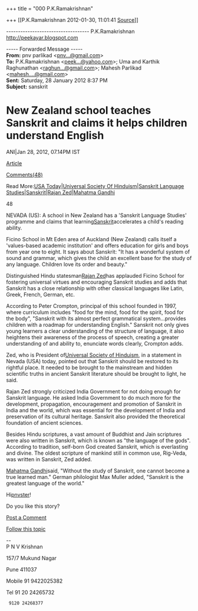 +++
title = "000 P.K.Ramakrishnan"

+++
[[P.K.Ramakrishnan	2012-01-30, 11:01:41 [Source](https://groups.google.com/g/samskrita/c/Y-h_f3smhTQ)]]





----------------------------------- P.K.Ramakrishnan <http://peekayar.blogspot.com>  

----- Forwarded Message -----  
**From:** pnv parlikad \<[pnv...@gmail.com]()\>  
**To:** P.K.Ramakrishnan \<[peek...@yahoo.com]()\>; Uma and Karthik Raghunathan \<[raghun...@gmail.com]()\>; Mahesh Parlikad \<[mahesh....@gmail.com]()\>  
**Sent:** Saturday, 28 January 2012 8:37 PM  
**Subject:** sanskrit  

  

# New Zealand school teaches Sanskrit and claims it helps children understand English

ANI\|Jan 28, 2012, 07.14PM IST

[Article](http://timesofindia.indiatimes.com/world/rest-of-world/New-Zealand-school-teaches-Sanskrit-and-claims-it-helps-children-understand-English/articleshow/11665118.cms)

[Comments(48)](http://timesofindia.indiatimes.com/world/rest-of-world/New-Zealand-school-teaches-Sanskrit-and-claims-it-helps-children-understand-English/opinions/11665118.cms)

[](http://timesofindia.indiatimes.com/world/rest-of-world/New-Zealand-school-teaches-Sanskrit-and-claims-it-helps-children-understand-English/articleshow/11665118.cms#write)

[](http://timesofindia.indiatimes.com/world/rest-of-world/New-Zealand-school-teaches-Sanskrit-and-claims-it-helps-children-understand-English/articleshow/11665118.cms)

[](http://timesofindia.indiatimes.com/world/rest-of-world/New-Zealand-school-teaches-Sanskrit-and-claims-it-helps-children-understand-English/articleshow/11665118.cms?prtpage=1)

[](http://timesofindia.indiatimes.com/world/rest-of-world/New-Zealand-school-teaches-Sanskrit-and-claims-it-helps-children-understand-English/articleshow/11665118.cms)

[](http://timesofindia.indiatimes.com/world/rest-of-world/New-Zealand-school-teaches-Sanskrit-and-claims-it-helps-children-understand-English/articleshow/11665118.cms)

[](http://timesofindia.indiatimes.com/world/rest-of-world/New-Zealand-school-teaches-Sanskrit-and-claims-it-helps-children-understand-English/articleshow/11665118.cms)

[](http://timesofindia.indiatimes.com/world/rest-of-world/New-Zealand-school-teaches-Sanskrit-and-claims-it-helps-children-understand-English/articleshow/11665118.cms)

[](http://timesofindia.indiatimes.com/world/rest-of-world/New-Zealand-school-teaches-Sanskrit-and-claims-it-helps-children-understand-English/articleshow/11665118.cms)

[](http://timesofindia.indiatimes.com/world/rest-of-world/New-Zealand-school-teaches-Sanskrit-and-claims-it-helps-children-understand-English/articleshow/11665118.cms)

Read More:[USA Today](http://timesofindia.indiatimes.com/topic/USA-Today)\|[Universal Society Of Hinduism](http://timesofindia.indiatimes.com/topic/Universal-Society-of-Hinduism)\|[Sanskrit Language Studies](http://timesofindia.indiatimes.com/topic/Sanskrit-Language-Studies)\|[Sanskrit](http://timesofindia.indiatimes.com/topic/sanskrit)\|[Rajan Zed](http://timesofindia.indiatimes.com/topic/Rajan-Zed)\|[Mahatma Gandhi](http://timesofindia.indiatimes.com/topic/Mahatma-Gandhi)

48

NEVADA (US): A school in New Zealand has a 'Sanskrit Language Studies' programme and claims that learning[Sanskrit](http://timesofindia.indiatimes.com/topic/Sanskrit)accelerates a child's reading ability.

Ficino School in Mt Eden area of Auckland (New Zealand) calls itself a 'values-based academic institution' and offers education for girls and boys from year one to eight. It says about Sanskrit: "It has a wonderful system of sound and grammar, which gives the child an excellent base for the study of any language. Children love its order and beauty."

Distinguished Hindu statesman[Rajan Zed](http://timesofindia.indiatimes.com/topic/Rajan-Zed)has applauded Ficino School for fostering universal virtues and encouraging Sanskrit studies and adds that Sanskrit has a close relationship with other classical languages like Latin, Greek, French, German, etc.

According to Peter Crompton, principal of this school founded in 1997, where curriculum includes "food for the mind, food for the spirit, food for the body", "Sanskrit with its almost perfect grammatical system...provides children with a roadmap for understanding English." Sanskrit not only gives young learners a clear understanding of the structure of language, it also heightens their awareness of the process of speech, creating a greater understanding of and ability to, enunciate words clearly, Crompton adds.

Zed, who is President of[Universal Society of Hinduism](http://timesofindia.indiatimes.com/topic/Universal-Society-of-Hinduism), in a statement in Nevada (USA) today, pointed out that Sanskrit should be restored to its rightful place. It needed to be brought to the mainstream and hidden scientific truths in ancient Sanskrit literature should be brought to light, he said.

Rajan Zed strongly criticized India Government for not doing enough for Sanskrit language. He asked India Government to do much more for the development, propagation, encouragement and promotion of Sanskrit in India and the world, which was essential for the development of India and preservation of its cultural heritage. Sanskrit also provided the theoretical foundation of ancient sciences.

Besides Hindu scriptures, a vast amount of Buddhist and Jain scriptures were also written in Sanskrit, which is known as "the language of the gods". According to tradition, self-born God created Sanskrit, which is everlasting and divine. The oldest scripture of mankind still in common use, Rig-Veda, was written in Sanskrit, Zed added.

[Mahatma Gandhi](http://timesofindia.indiatimes.com/topic/Mahatma-Gandhi)said, "Without the study of Sanskrit, one cannot become a true learned man." German philologist Max Muller added, "Sanskrit is the greatest language of the world."

Hi[pnvster](http://timesofindia.indiatimes.com/mypage.cms)!

Do you like this story?

[Post a Comment](http://timesofindia.indiatimes.com/world/rest-of-world/New-Zealand-school-teaches-Sanskrit-and-claims-it-helps-children-understand-English/articleshow/11665118.cms#write)

[Follow this topic](http://timesofindia.indiatimes.com/world/rest-of-world/New-Zealand-school-teaches-Sanskrit-and-claims-it-helps-children-understand-English/articleshow/11665118.cms)

[](http://timesofindia.indiatimes.com/world/rest-of-world/New-Zealand-school-teaches-Sanskrit-and-claims-it-helps-children-understand-English/articleshow/11665118.cms#write)

[](http://timesofindia.indiatimes.com/world/rest-of-world/New-Zealand-school-teaches-Sanskrit-and-claims-it-helps-children-understand-English/articleshow/11665118.cms)

[](http://timesofindia.indiatimes.com/world/rest-of-world/New-Zealand-school-teaches-Sanskrit-and-claims-it-helps-children-understand-English/articleshow/11665118.cms?prtpage=1)

[](http://timesofindia.indiatimes.com/world/rest-of-world/New-Zealand-school-teaches-Sanskrit-and-claims-it-helps-children-understand-English/articleshow/11665118.cms)

[](http://timesofindia.indiatimes.com/world/rest-of-world/New-Zealand-school-teaches-Sanskrit-and-claims-it-helps-children-understand-English/articleshow/11665118.cms)

[](http://timesofindia.indiatimes.com/world/rest-of-world/New-Zealand-school-teaches-Sanskrit-and-claims-it-helps-children-understand-English/articleshow/11665118.cms)

[](http://timesofindia.indiatimes.com/world/rest-of-world/Magnitude-5-5-quake-shakes-Japan/articleshow/11660389.cms)

  

  

--  
P N V Krishnan

157/7 Mukund Nagar

Pune 411037

  

Mobile 91 9422025382

Tel    91 20 24265732

     9120 24268377

  

  
  

